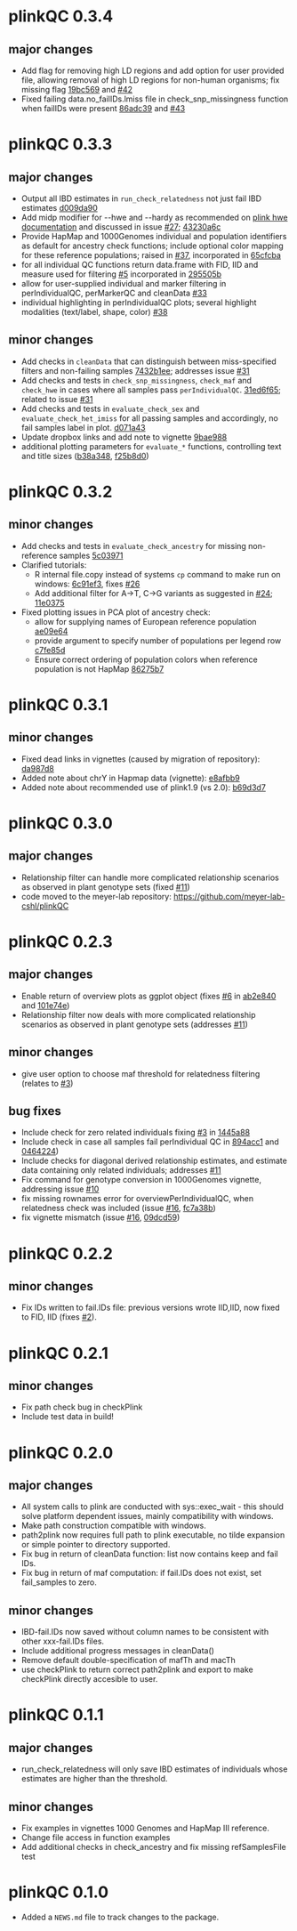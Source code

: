 # plinkQC 0.3.4
## major changes
* Add flag for removing high LD regions and add option for user provided file,
allowing removal of high LD regions for non-human organisms; fix missing flag
[19bc569](https://github.com/meyer-lab-cshl/plinkQC/commit/19bc5697f80c4766d91c24d773337b8bf88a3e6f) and
[#42](https://github.com/meyer-lab-cshl/plinkQC/issues/42)
* Fixed failing data.no_failIDs.lmiss file in check_snp_missingness function
when failIDs were present
[86adc39](https://github.com/meyer-lab-cshl/plinkQC/commit/86adc39764ed6271e947d12063229be0e0189d12) and
[#43](https://github.com/meyer-lab-cshl/plinkQC/issues/43)

# plinkQC 0.3.3
## major changes
* Output all IBD estimates in `run_check_relatedness` not just fail IBD
estimates [d009da90](https://github.com/meyer-lab-cshl/plinkQC/commit/d009da90434a83cb4867881e3772b518d17dc2dd)
* Add midp modifier for --hwe and --hardy as recommended on [plink hwe documentation](https://www.cog-genomics.org/plink/1.9/filter#hwe) and discussed in issue [#27](https://github.com/meyer-lab-cshl/plinkQC/issues/27); [43230a6c](https://github.com/meyer-lab-cshl/plinkQC/commit/43230a6ce5f079b46c85b1a7a526213177db1f1b)
* Provide HapMap and 1000Genomes individual and population identifiers as default
for ancestry check functions; include optional color mapping for these reference
populations; raised in [#37](https://github.com/meyer-lab-cshl/plinkQC/issues/37), incorporated in [65cfcba](https://github.com/meyer-lab-cshl/plinkQC/commit/65cfcbaf5b0af3b1d3d4b710a8710331a39e0f6e)
* for all individual QC functions return data.frame with FID, IID and measure
used for filtering [#5](https://github.com/meyer-lab-cshl/plinkQC/issues/5)
incorporated in [295505b](295505bc2d2a6278539e1d078c338bcf3a128338)
* allow for user-supplied individual and marker filtering in perIndividualQC,
perMarkerQC and cleanData [#33](https://github.com/meyer-lab-cshl/plinkQC/issues/33)
* individual highlighting in perIndividualQC plots; several highlight modalities
(text/label, shape, color) [#38](https://github.com/meyer-lab-cshl/plinkQC/issues/38)


## minor changes
* Add checks in `cleanData` that can distinguish between miss-specified filters and non-failing samples [7432b1ee](https://github.com/meyer-lab-cshl/plinkQC/commit/7432b1ee880ad14c7a078f3a0379f7fdcff1684b); addresses issue [#31](https://github.com/meyer-lab-cshl/plinkQC/issues/31) 
* Add checks and tests in `check_snp_missingness`, `check_maf` and `check_hwe` 
in cases where all samples pass `perIndividualQC`.
[31ed6f65](https://github.com/meyer-lab-cshl/plinkQC/commit/31ed6f653902857a0a78ae723e786dd84d240b75); related to issue [#31](https://github.com/meyer-lab-cshl/plinkQC/issues/31) 
* Add checks and tests in `evaluate_check_sex` and `evaluate_check_het_imiss`
for all passing samples and accordingly, no fail samples label in plot.
[d071a43](https://github.com/meyer-lab-cshl/plinkQC/commit/d071a4341b0d4c40220b42f81c412da4d320b8ec)
* Update dropbox links and add note to vignette [9bae988](https://github.com/meyer-lab-cshl/plinkQC/commit/9bae9886dc637569698d883654fcf71486b6634e)
* additional plotting parameters for `evaluate_*` functions, controlling 
text and title sizes ([b38a348](b38a348da0a4dd60860543b2d53c4de1df058a54),
[f25b8d0](f25b8d05bc3462228afb26bb1caec8d829bf7fca))


# plinkQC 0.3.2
## minor changes
* Add checks and tests in `evaluate_check_ancestry` for missing non-reference samples
[5c03971](https://github.com/meyer-lab-cshl/plinkQC/commit/5c03971b92341b5a8cb26a1d5f2e37d637f5cbd7)
* Clarified tutorials:
  * R internal file.copy instead of systems `cp` command to make run on windows: [6c91ef3](https://github.com/meyer-lab-cshl/plinkQC/commit/6c91ef3368f601658967f88bc20db94a28307fce),
  fixes [#26](https://github.com/meyer-lab-cshl/plinkQC/issues/26) 
  * Add additional filter for A->T, C->G variants as suggested in [#24](https://github.com/meyer-lab-cshl/plinkQC/issues/24); [11e0375](https://github.com/meyer-lab-cshl/plinkQC/commit/11e03756852215915310a836d2e73dbcedf12bfc)
* Fixed plotting issues in PCA plot of ancestry check:
  * allow for supplying names of European reference population [ae09e64](https://github.com/meyer-lab-cshl/plinkQC/commit/ae09e64ee2eaeb8337b60b24b126a9c049d6315f)
  * provide argument to specify number of populations per legend row [c7fe85d](https://github.com/meyer-lab-cshl/plinkQC/commit/c7fe85d555c256bf8be3843803ff1cc445f7898f)
  * Ensure correct ordering of population colors when reference population is not HapMap [86275b7](https://github.com/meyer-lab-cshl/plinkQC/commit/86275b7c281835681f38ab16672db61c288cfed9)

# plinkQC 0.3.1
## minor changes

* Fixed dead links in vignettes (caused by migration of repository): [da987d8](https://github.com/meyer-lab-cshl/plinkQC/commit/da987d8f225aa6aca0596b9c4f6a2484b102bdb6)
* Added note about chrY in Hapmap data (vignette): [e8afbb9](https://github.com/meyer-lab-cshl/plinkQC/commit/e8afbb9842ed9421461a8114ac0a00f7955cf0c0)
* Added note about recommended use of plink1.9 (vs 2.0):
[b69d3d7](https://github.com/meyer-lab-cshl/plinkQC/commit/b69d3d71d23e9b161176a635fcb2b5a2b524591f)

# plinkQC 0.3.0
## major changes
* Relationship filter can handle more complicated relationship scenarios as
  observed in plant genotype sets (fixed [#11](https://github.com/meyer-lab-cshl/plinkQC/issues/11))
* code moved to the meyer-lab repository: https://github.com/meyer-lab-cshl/plinkQC

# plinkQC 0.2.3
## major changes
* Enable return of overview plots as ggplot object
  (fixes  [#6](https://github.com/meyer-lab-cshl/plinkQC/issues/6) in [ab2e840](https://github.com/meyer-lab-cshl/plinkQC/commit/ab2e840f0f22ccdeb5317475698aa58e7eecd345) and
  [101e74e](https://github.com/meyer-lab-cshl/plinkQC/commit/101e74e318752b2f8038330245d875f6afd5b57b))
* Relationship filter now deals with more complicated relationship scenarios as
  observed in plant genotype sets (addresses [#11](https://github.com/meyer-lab-cshl/plinkQC/issues/11))

## minor changes
* give user option to choose maf threshold for relatedness filtering (relates to
   [#3](https://github.com/meyer-lab-cshl/plinkQC/issues/3))

## bug fixes
* Include check for zero related individuals fixing  [#3](https://github.com/meyer-lab-cshl/plinkQC/issues/3) in
  [1445a88](https://github.com/meyer-lab-cshl/plinkQC/commit/1445a88d41d985e73ffdd161144229683f8352cd)
* Include check in case all samples fail perIndividual QC in
   [894acc1](https://github.com/meyer-lab-cshl/plinkQC/commit/894acc1fa03dadfe0ad2028888142171bcc641eb) and
   [0464224](https://github.com/meyer-lab-cshl/plinkQC/commit/04642246d18ed4eaac5b9d9a6931d1ecb08308e8))
* Include checks for diagonal derived relationship estimates, and estimate data
  containing only related individuals; addresses  [#11](https://github.com/meyer-lab-cshl/plinkQC/issues/11)
* Fix command for genotype conversion in 1000Genomes vignette, addressing issue
   [#10](https://github.com/meyer-lab-cshl/plinkQC/issues/10)
* fix missing rownames error for overviewPerIndividualQC, when relatedness check
  was included (issue [#16](https://github.com/meyer-lab-cshl/plinkQC/issues/16), [fc7a38b](https://github.com/meyer-lab-cshl/plinkQC/commit/fc7a38b1f2b345d9c6c5d69f5dcf0bc57a857f62))
* fix vignette mismatch (issue [#16](https://github.com/meyer-lab-cshl/plinkQC/issues/16), [09dcd59](https://github.com/meyer-lab-cshl/plinkQC/commit/09dcd59e77178b35747aae81a5c1988712e20de9))

# plinkQC 0.2.2
## minor changes
* Fix IDs written to fail.IDs file: previous versions wrote IID,IID, now fixed
to FID, IID (fixes [#2](https://github.com/meyer-lab-cshl/plinkQC/issues/2)).

# plinkQC 0.2.1
## minor changes
* Fix path check bug in checkPlink
* Include test data in build!

# plinkQC 0.2.0
## major changes
* All system calls to plink are conducted with sys::exec_wait - this should
solve platform dependent issues, mainly compatibility with windows.
* Make path construction compatible with windows.
* path2plink now requires full path to plink executable, no tilde expansion or
simple pointer to directory supported.
* Fix bug in return of cleanData function: list now contains keep and fail IDs.
* Fix bug in return of maf computation: if fail.IDs does not exist, set
  fail_samples to zero.

## minor changes
* IBD-fail.IDs now saved without column names to be consistent with other
xxx-fail.IDs files.
* Include additional progress messages in cleanData()
* Remove default double-specification of mafTh and macTh
* use checkPlink to return correct path2plink and export to make checkPlink
directly accesible to user.


# plinkQC 0.1.1
## major changes
* run_check_relatedness will only save IBD estimates of individuals whose
estimates are higher than the threshold.

## minor changes
* Fix examples in vignettes 1000 Genomes and HapMap III reference.
* Change file access in function examples
* Add additional checks in check_ancestry and fix missing refSamplesFile test


# plinkQC 0.1.0

* Added a `NEWS.md` file to track changes to the package.



